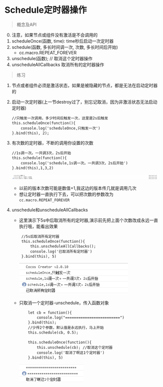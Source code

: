 # Schedule定时器操作

> 概念及API
0. 注意，如果节点或组件没有激活是不会调用的
1. scheduleOnce(函数, time): time秒后启动一次定时器
2. schedule(函数, 多长时间调一次, 次数,  多长时间后开始)
    * cc.macro.REPEAT_FOREVER
3. unschedule(函数); // 取消这个定时器操作
4. unscheduleAllCallbacks  取消所有的定时器操作

> 练习
1. 节点或者组件必须是激活状态，如果是被隐藏的节点，都是无法在启动定时器的
2. 启动一次定时器(上一节destroy过了，别忘记取消，因为非激活状态无法启动定时器)
    ```
    //只触发一次调用，多少时间后触发一次，这里是2s后触发
    this.scheduleOnce(function(){
        console.log('scheduleOnce,只触发一次')
    }.bind(this), 2);
    ```
3. 有次数的定时器，不断的调用你设置的次数
    ```
    //1s调一次。一共调3次，2s后开始
    this.schedule(function(){
        console.log('schedule,1s调一次。一共调3次，2s后开始')
    }.bind(this),1,3,2)
    ```
    
    ![](./images/开定时器啦.jpg)
    
    * 以前的版本次数可能是数值+1,我这边的版本传几就是调用几次
    * 想让定时器一直执行下去，可以把次数的参数改为`cc.macro.REPEAT_FOREVER`

4. unschedule和unscheduleAllCallbacks
    * 这里演示下5s中后取消所有的定时器,演示前先把上面个次数改成永远一直执行哦，能看出效果
        ```
         //5s后取消所有定时器
         this.scheduleOnce(function(){
             this.unscheduleAllCallbacks();
             console.log('已取消所有定时器')
         }.bind(this), 5)   
        ```
        
        ![](./images/取消定时器.jpg)    
        
    * 只取消一个定时器-unschedule，传入函数对象
        ```
            let cb = function(){
                console.log("=========================")
            }.bind(this);
            //少传2个参数，默认值是永远执行，马上开始
            this.schedule(cb, 0.5); 
            
            this.scheduleOnce(function(){
                this.unschedule(cb); //取消这个定时器
                console.log('取消了啊这1个定时器')
            }.bind(this), 5)
        ```    
        ![](./images/取消一个定时器.jpg)